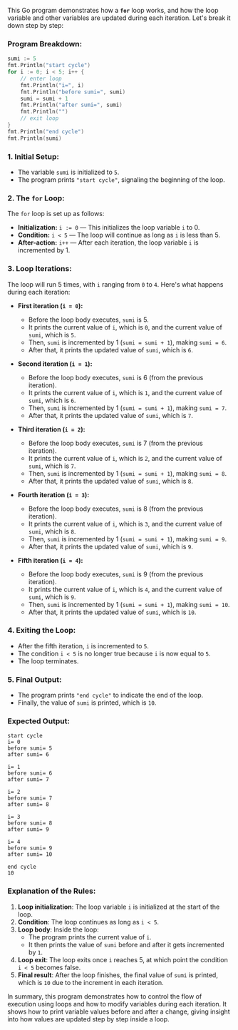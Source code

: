 This Go program demonstrates how a **`for`** loop works, and how the loop variable and other variables are updated during each iteration. Let's break it down step by step:

### **Program Breakdown:**

```go
sumi := 5
fmt.Println("start cycle")
for i := 0; i < 5; i++ {
    // enter loop
    fmt.Println("i=", i)
    fmt.Println("before sumi=", sumi)
    sumi = sumi + 1
    fmt.Println("after sumi=", sumi)
    fmt.Println("")
    // exit loop
}
fmt.Println("end cycle")
fmt.Println(sumi)
```

### **1. Initial Setup:**

- The variable `sumi` is initialized to `5`.
- The program prints `"start cycle"`, signaling the beginning of the loop.

### **2. The `for` Loop:**

The `for` loop is set up as follows:
- **Initialization:** `i := 0` — This initializes the loop variable `i` to 0.
- **Condition:** `i < 5` — The loop will continue as long as `i` is less than 5.
- **After-action:** `i++` — After each iteration, the loop variable `i` is incremented by 1.

### **3. Loop Iterations:**

The loop will run 5 times, with `i` ranging from `0` to `4`. Here's what happens during each iteration:

- **First iteration (`i = 0`):**
  - Before the loop body executes, `sumi` is 5.
  - It prints the current value of `i`, which is `0`, and the current value of `sumi`, which is `5`.
  - Then, `sumi` is incremented by 1 (`sumi = sumi + 1`), making `sumi = 6`.
  - After that, it prints the updated value of `sumi`, which is `6`.

- **Second iteration (`i = 1`):**
  - Before the loop body executes, `sumi` is 6 (from the previous iteration).
  - It prints the current value of `i`, which is `1`, and the current value of `sumi`, which is `6`.
  - Then, `sumi` is incremented by 1 (`sumi = sumi + 1`), making `sumi = 7`.
  - After that, it prints the updated value of `sumi`, which is `7`.

- **Third iteration (`i = 2`):**
  - Before the loop body executes, `sumi` is 7 (from the previous iteration).
  - It prints the current value of `i`, which is `2`, and the current value of `sumi`, which is `7`.
  - Then, `sumi` is incremented by 1 (`sumi = sumi + 1`), making `sumi = 8`.
  - After that, it prints the updated value of `sumi`, which is `8`.

- **Fourth iteration (`i = 3`):**
  - Before the loop body executes, `sumi` is 8 (from the previous iteration).
  - It prints the current value of `i`, which is `3`, and the current value of `sumi`, which is `8`.
  - Then, `sumi` is incremented by 1 (`sumi = sumi + 1`), making `sumi = 9`.
  - After that, it prints the updated value of `sumi`, which is `9`.

- **Fifth iteration (`i = 4`):**
  - Before the loop body executes, `sumi` is 9 (from the previous iteration).
  - It prints the current value of `i`, which is `4`, and the current value of `sumi`, which is `9`.
  - Then, `sumi` is incremented by 1 (`sumi = sumi + 1`), making `sumi = 10`.
  - After that, it prints the updated value of `sumi`, which is `10`.

### **4. Exiting the Loop:**

- After the fifth iteration, `i` is incremented to `5`.
- The condition `i < 5` is no longer true because `i` is now equal to `5`.
- The loop terminates.

### **5. Final Output:**

- The program prints `"end cycle"` to indicate the end of the loop.
- Finally, the value of `sumi` is printed, which is `10`.

### **Expected Output:**
```
start cycle
i= 0
before sumi= 5
after sumi= 6

i= 1
before sumi= 6
after sumi= 7

i= 2
before sumi= 7
after sumi= 8

i= 3
before sumi= 8
after sumi= 9

i= 4
before sumi= 9
after sumi= 10

end cycle
10
```

### **Explanation of the Rules:**
1. **Loop initialization**: The loop variable `i` is initialized at the start of the loop.
2. **Condition**: The loop continues as long as `i < 5`.
3. **Loop body**: Inside the loop:
   - The program prints the current value of `i`.
   - It then prints the value of `sumi` before and after it gets incremented by `1`.
4. **Loop exit**: The loop exits once `i` reaches 5, at which point the condition `i < 5` becomes false.
5. **Final result**: After the loop finishes, the final value of `sumi` is printed, which is `10` due to the increment in each iteration.

In summary, this program demonstrates how to control the flow of execution using loops and how to modify variables during each iteration. It shows how to print variable values before and after a change, giving insight into how values are updated step by step inside a loop.